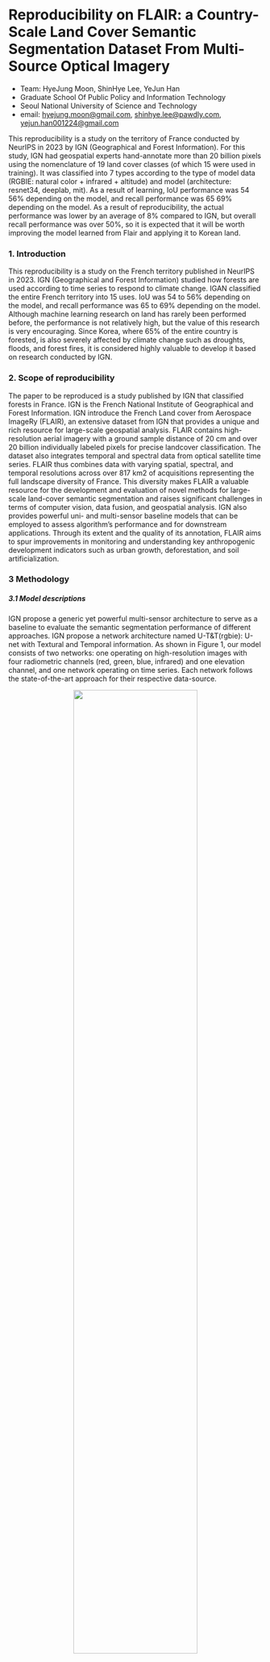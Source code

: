 <div align="left">


# Reproducibility on FLAIR: a Country-Scale Land Cover Semantic Segmentation Dataset From Multi-Source Optical Imagery

- Team: HyeJung Moon, ShinHye Lee, YeJun Han
- Graduate School Of Public Policy and Information Technology
- Seoul National University of Science and Technology
- email: hyejung.moon@gmail.com, shinhye.lee@pawdly.com, yejun.han001224@gmail.com

This reproducibility is a study on the territory of France conducted by NeurIPS in 2023 by IGN (Geographical and Forest Information). For this study, IGN had geospatial experts hand-annotate more than 20 billion pixels using the nomenclature of 19 land cover classes (of which 15 were used in training). It was classified into 7 types according to the type of model data (RGBIE: natural color + infrared + altitude) and model (architecture: resnet34, deeplab, mit). As a result of learning, IoU performance was 54 56% depending on the model, and recall performance was 65 69% depending on the model. As a result of reproducibility, the actual performance was lower by an average of 8% compared to IGN, but overall recall performance was over 50%, so it is expected that it will be worth improving the model learned from Flair and applying it to Korean land.

### 1. Introduction
This reproducibility is a study on the French territory published in NeurIPS in 2023. IGN (Geographical and Forest Information) studied how forests are used according to time series to respond to climate change. IGAN classified the entire French territory into 15 uses. IoU was 54 to 56% depending on the model, and recall performance was 65 to 69% depending on the model. Although machine learning research on land has rarely been performed before, the performance is not relatively high, but the value of this research is very encouraging. Since Korea, where 65% of the entire country is forested, is also severely affected by climate change such as droughts, floods, and forest fires, it is considered highly valuable to develop it based on research conducted by IGN.
<br>

### 2. Scope of reproducibility
The paper to be reproduced is a study published by IGN that classified forests in France. IGN is the French National Institute of Geographical and Forest Information. IGN introduce the French Land cover from Aerospace ImageRy (FLAIR), an extensive dataset from IGN that provides a unique and rich resource for large-scale geospatial analysis. FLAIR contains high-resolution aerial imagery with a ground sample distance of 20 cm and over 20 billion individually labeled pixels for precise landcover classification. The dataset also integrates temporal and spectral data from optical satellite time series. FLAIR thus combines data with varying spatial, spectral, and temporal resolutions across over 817 km2 of acquisitions representing the full landscape diversity of France. This diversity makes FLAIR a valuable resource for the development and evaluation of novel methods for large-scale land-cover semantic segmentation and raises significant challenges in terms of computer vision, data fusion, and geospatial analysis. IGN also provides powerful uni- and multi-sensor baseline models that can be employed to assess algorithm’s performance and for downstream applications. Through its extent and the quality of its annotation, FLAIR aims to spur improvements in monitoring and understanding key anthropogenic development indicators such as urban growth, deforestation, and soil artificialization.

### 3 Methodology
##### 3.1 Model descriptions
IGN propose a generic yet powerful multi-sensor architecture to serve as a baseline to evaluate the semantic segmentation
performance of different approaches. IGN propose a network architecture named U-T&T(rgbie): U-net with Textural
and Temporal information. As shown in Figure 1, our model consists of two networks: one operating on high-resolution
images with four radiometric channels (red, green, blue, infrared) and one elevation channel, and one network operating
on time series. Each network follows the state-of-the-art approach for their respective data-source.
<p align="center">
  <img width="70%" src="images/model.png">
  <br>
  <em>Figure 1. The U-T&T model architecture</em>
</p>

The baseline was implemented with PyTorch Lightning. The code for U-Net branch is taken from the segmentation43 models-PyTorch library, and the U-TAE network is from its official repository. We use the default U-TAE parameters, except for larger widths for the encoder and decoder The network is optimized with stochastic gradient descent, a batch size of 10, and a learning rate of 0.001. IGN set the maximum number of epochs to 200 and used early stopping with 30 epochs. IGN trained the models and released a synthesis of four additional models on Flair’s official site, in addition to the three benchmarked in the paper (U-Net, FPN, and DeepLabV3). Our team will train all seven models recently released by Flair through May 20, 2024, and compare their performance to the original benchmarking. We used phyCham as our implementation environment, and we used two GPUs (NVIDIA GeForce GTX 1660 super) to speed up the execution.
<be>

##### 3.2 Datasets
Our reproducibility introduces the French Land cover from Aerospace ImageRy (FLAIR), an extensive dataset from the French National Institute of Geographical and Forest Information (IGN) that provides a unique and rich resource for large-scale geospatial analysis. The FLAIR dataset consists of 77 762 patches represented in Figure 3. Each patch
includes a high-resolution aerial image of 0.2 m, a yearly satellite image time series with a spatial resolution of 10 m, and pixel-precise elevation and land cover annotations at 0.2 m resolution. As shown in Figure 5, the acquisitions are taken from 916 unique areas distributed across 50 French spatial domains (départements), covering approximately 817 km2. Aerial images were captured under favorable weather conditions between April and November from 2018 to 2021. Each satellite time series corresponds to the entire year of acquisition of the matching aerial image. in Figure 2. 
<p align="center">
  <img width="70%" src="images/flair-1_spatiotemporal.png">
  <br>
  <em>Figure 2. Satellite image of France (left), training and validation data (middle), and timeframe (right)</em>
</p>

Each pixel has been manually annotated by photo-interpretation of the 20 cm resolution aerial imagery, carried out by a team supervised by geography experts from the IGN. During the annotation process, we initially identified 18 classes. We group certain classes due to the rarity of certain classes, such as swimming pool, greenhouse, or snow, or potential ambiguity, as seen with ligneous and mixed vegetation. The resulting 12-class nomenclature leads to more statistically robust evaluation metrics. It consists of 512 x 512 patches with basic 15 as full semantic classes.
<p align="center">
  <img width="70%" src="images/class.png">
  <br>
  <em>Table 1. Prediction results by land-cover class</em>
</p>

Each patch has 5 channels including RVB-Infrared-Elevation. The dataset also integrates temporal and spectral data from optical satellite time series. FLAIR thus combines data with varying spatial, spectral, and temporal resolutions across over 817 km2 of acquisitions representing the full landscape diversity of France in Figure 2. The dataset is comprised of 77,762 patches. Each patch contains (i) a 512 × 512 aerial image at 0.2m resolution with red, green, blue (RGB) and near-infrared (NIR) values, (ii) a pixel-precise digital surface model providing an elevation for each pixel, (iii) semantic labels for each pixel, and (iv) an optical time series of spatial dimension 40 × 40 and 10m per pixel,
centered on the aerial image.
<p align="center">
  <img width="70%" src="images/patch.png">
  <br>
  <em>Figure 3. Patches from FLAIR</em>
</p>


##### 3.3 Procedure and Hyperparameters
The sequences of reproducibility are as follows 
1. Download and place the program source and data source from the Flair official site according to our configuration
2. create a Flair project at pyCharm and install the Flair-recommended version of the package by customizing the environment.
3. install and configure CUDA for GPU use
4. configure a pipeline to use training, inference, and metric calculation using flair-1-config.yaml
5. flair-1-config-detect.yaml configuration settings for inferring pre-trained models at scale.
6. flair-1-config.yaml, flair-1-config-detect.yaml: change hyperparameters* and other setting** for 5 different models, set output directory and filename, and run benchmarking.
* hyperparameters: channels, norm_means, norm_stds, batch size, number of epochs
** setting: model architecture, encoder name, kinds of model, channels, bands, batch size, model name, encoder, norm means, norm stds

※ The distributed pre-trained models differ in their
− dataset for training : FLAIR dataset or the increased version of this dataset FLAIR-INC (x 3.5 patches). Only the
FLAIR dataset is open at the moment.
− input modalities : RGB (natural colours), RGBI (natural colours + infrared), RGBIE (natural colours + infrared +
elevation)
− model architecture : resnet34_unet (U-Net with a Resnet-34 encoder), deeplab, fpn, mit
− target class nomenclature : 15cl (15 land cover classes)

Among the models that classify French forests, the representative model is "rgbie_15cl_resnet34-unet". The "rgbie_15cl_resnet34-unet" model is a specialized classification model for French aerial images from the BD ORTHO® product, designed with specific spatial and radiometric specifications. It is optimized for input images normalized to  8-bit encoding per channel, with elevation information encoded in 8-bit format where each unit represents a 0.2-meter  elevation change. The model was trained using 218,400 patches of 512x512 pixels from the FLAIR-INC dataset, incorporating 75 radiometric domains to ensure robustness against domain shifts due to acquisition time, spatial domains, and radiometric processing. However, it is tailored to BD ORTHO images, and performance may drop when applied to other high-resolution images without transfer learning. Land cover classes include 19 categories, but 4 classes (Mixed, Ligneous, Other, Clear cut) were deactivated during training, so they should not appear in the final output. The model is sensitive to spatial resolution changes and is optimized for 0.2 meters resolution, with no augmentation for scale changes.
 
##### 3.4 Computational requirements
 The specifications of the computer that performed the reproduction are as follows. 
 - CPU: 13th Gen Intel(R) Core(TM) i9-13900 2.00 GHz
 - GPU: NVIDIA GeForce GTX 1660 super
 - Memory: 64GB
 - HDD: SSD - IDE: pyCharm
 - Python library: PyTorch (segmentation models)

<br>

### 4. Results
##### 4.1 Results of original paper vs reproducibility
The evaluation was performed on a TEST set that are independant from the TRAIN and VALIDATION patches. There are four performance evaluation criteria for each model: IoU, Fscore, Precision, and Recall. The results of comparing the research results of IGN and reproducibility for each of the five models are shown in Table 2.
<p align="center">
  <img width="70%" src="images/result.png">
  <br>
  <em>Table 2. IGN study results (left) vs. Reproducibility study results (right)(unit: %)</em>
</p>


Overall, the performance of the models performed by IGN was similar, with an average IoU of 55.07%, an av119 erage Fscore of 67.85%, an average Precision of 69.03%, and an average Recall of 67.92%. In terms of model performance, rgbi_15cl_resnet34-unet had the highest recall at 69.41%, followed by rgb_15cl_resnet34-deeplabv3, rgbie_15cl_resnet34-unet, and rgb_15cl_resnet34-unet, and rgb_15cl_mitb5-unet had the lowest recall at 65.94%. On the other hand, the performance of the models performed by Reproducibility was on average 10% lower than
IGN. The performance of each model was confirmed by recall in the following order: rgbi_15cl_resnet34-unet, rgb_15cl_mitb5-unet, rgbie_15cl_resnet34-unet, rgb_15cl_resnet34unet, rgb_15cl_resnet34-deeplabv3.

##### 4.2 Performance comparison based on best model (IGN and reproducibility)
Table 3 shows the results of running the best performing rgbi_15cl_resnet34-unet model, separated by class, to compare IGN and reproducibility.
<p align="center">
  <img width="70%" src="images/class2.png">
  <br>
  <em>Table 3. IGN and Reproducibility’s rgbi_15cl_resnet34-unet land classification predictions</em>
</p>

The land was classified into 15 categories: building, pervious surface, impervious surface, bare soil, water, coniferous, deciduous, brushwood, vineyard, herbaceous vegetation, agricultural land, plowed land, swimming pool, snow, and greenhouse. The best prediction performance was for water, where both IGN and Reproducibiliy performed very well
with average recall of 93.61% and 92.34%, respectively. The biggest performance difference is vineyard, where IGN’s recall is 89.99%, while Reproducibiliy’s recall is 46.26%.

##### 4.3 Comparison between RGBIE and UNET, labeling the actual satellite
Figure 4 shows a comparison between RGBIE and UNET, labeling the actual satellite images and the results predicted by the learning model.
<p align="center">
  <img width="70%" src="images/labels.png">
  <br>
  <em>Table 3. IGN and Reproducibility’s rgbi_15cl_resnet34-unet land classification predictions</em>
</p>
Table 4. Qualitative illustration


##### 4.4 Results beyond original paper
Reproducibility means that 5 models, including 3 models released by NeurIPS as well as 2 models released by Flair, were reproduced. In particular, these five models are being continuously improved until May 30, 2024, so they have high potential for practical use as well as learning.


## Lib usage 

<br><br>


### Configuration for flair :page_facing_up:

The pipeline is configured using a YAML file (`flair-1-config.yaml`). The configuration file includes sections for data paths, tasks, model configuration, hyperparameters and computational resources.

`out_folder`: The path to the output folder where the results will be saved.<br>
`out_model_name`: The name of the output model.<br>
`train_csv`: Path to the CSV file containing paths to image-mask pairs for training.<br>
`val_csv`: Path to the CSV file containing paths to image-mask pairs for validation.<br>
`test_csv`: Path to the CSV file containing paths to image-mask pairs for testing.<br>
`ckpt_model_path`: The path to the checkpoint file of the model for prediction if train is disabled.<br>

`train`: If set to True, the model will be trained.<br>
`train_load_ckpt`: Initialize model with given weights.<br><br>
`predict`: If set to True, predictions will be made using the model.<br>
`metrics`: If set to True, metrics will be calculated.<br>
`delete_preds`: Remove prediction files after metrics calculation.<br><br>

`model_architecture`: The architecture of the model to be used (e.g., ‘unet’).<br>
`encoder_name`: The name of the encoder to be used in the model (e.g., ‘resnet34’).<br>
`use_augmentation`: If set to True, data augmentation will be applied during training.<br>

`use_metadata`: If set to True, metadata will be used. If other than the FLAIR dataset, see structure to be provided.<br>
`path_metadata_aerial`: The path to the aerial metadata JSON file.<br><br>

`channels`: The channels opened in your input images. Images are opened with rasterio which starts at 1 for the first channel.<br>
`seed`: The seed for random number generation to ensure reproducibility.<br><br>

`batch_size`: The batch size for training.<br>
`learning_rate`: The learning rate for training.<br>
`num_epochs`: The number of epochs for training.<br><br>

`use_weights`: If set to True, class weights will be used during training.<br>
`classes`: Dict of semantic classes with value in images as key and list [weight, classname] as value. See config file for an example.<br>

`norm_type`: Normalization to be applied: scaling (linear interpolation in the range [0,1]), custom (center-reduced with provided means and standard deviantions), without.<br>
`norm_means`: If custom, means for each input band.<br>
`norm_stds`: If custom standard deviation for each input band.<br><br>

`georeferencing_output`: If set to True, the output will be georeferenced.<br><br>

`accelerator`: The type of accelerator to use (‘gpu’ or ‘cpu’).<br>
`num_nodes`: The number of nodes to use for training.<br>
`gpus_per_node`: The number of GPUs to use per node for training.<br>
`strategy`: The strategy to use for distributed training (‘auto’,‘ddp’,...).<br>
`num_workers`: The number of workers to use for data loading.<br><br>

`cp_csv_and_conf_to_output`: Makes a copy of paths csv and config file to the output directory.<br>
`enable_progress_bar`: If set to True, a progress bar will be displayed during training and inference.<br>
`progress_rate`: The rate at which progress will be displayed.<br>

<br><br>

### Configuration for zone_detect :page_facing_up:

The pipeline is configured using a YAML file (`flair-1-config-detect.yaml`).

`output_path`: path to output result.<br>
`output_name`: name of resulting raster.<br><br>

`input_img_path` : path to georeferenced raster.<br>
`bands` : bands to be used in your raster file.<br><br>

`img_pixels_detection` : size in pixels of infered patches, default is 512.<br>
`margin` : margin between patchs for overlapping detection. 128 by exemple means that every 128*resolution step, a patch center will be computed.<br>
`output_type` : type of output, can be "class_prob" for integer between 0 and 255 representing the output of the model or "argmax" which will output only one band with the index of the class.<br>
`n_classes` : number of classes.<br><br>

`model_weights` : path to your model weights or checkpoint.<br>
`batch_size` : size of batch in dataloader, default is 2.<br> 
`use_gpu` : boolean, rather use gpu or cpu for inference, default is true.<br>
`model_name` : name of the model in pytorch segmentation models, default is 'unet'.<br>
`encoder_name` :  Name of the encoder from pytorch segmentation model, default is 'resnet34'.<br>
`num_worker` : number of worker used by dataloader, value should not be set at a higher value than 2 for linux because paved detection can have concurrency issues compared with traditional detection and set to 0 for mac and windows (gdal implementation's problem).<br><br>

`write_dataframe` : wether to write the dataframe of raster slicing to a file.<br><br>

`norm_type`: Normalization to be applied: scaling (linear interpolation in the range [0,1]) or custom (center-reduced with provided means and standard deviantions).<br>
`norm_means`: If custom, means for each input band.<br>
`norm_stds`: If custom standard deviation for each input band.<br><br>

<br><br>

## Leaderboard

| Model | mIoU 
------------ | ------------- 
| baseline U-Net (ResNet34) | 0.5443±0.0014
| baseline U-Net (ResNet34) + _metadata + augmentation_ | 0.5570±0.0027

If you want to submit a new entry, you can open a new issue.
<b> Results of the challenge will be reported soon! </b>

The baseline U-Net with ResNet34 backbone obtains the following confusion matrix: 


<p>
  <img width="50%" src="images/flair-1_heatmap.png">
  <br>
  <em>Baseline confusion matrix of the test dataset normalized by rows.</em>
</p>


## Reference
Please include a citation to the following article if you use the FLAIR #1 dataset:

```bibtex
@article{garioud2022flair1,
  doi = {10.13140/RG.2.2.30183.73128/1},
  url = {https://arxiv.org/pdf/2211.12979.pdf},
  author = {Garioud, Anatol and Peillet, Stéphane and Bookjans, Eva and Giordano, Sébastien and Wattrelos, Boris},
  title = {FLAIR #1: semantic segmentation and domain adaptation dataset},
  publisher = {arXiv},
  year = {2022}
}
```

## Acknowledgment
This work was performed using HPC/AI resources from
GENCI-IDRIS (Grant 2022-A0131013803).

## Dataset license

The "OPEN LICENCE 2.0/LICENCE OUVERTE" is a license created by the French government specifically for the purpose of facilitating the dissemination of open data by public administration. 
If you are looking for an English version of this license, you can find it on the official GitHub page at the [official github page](https://github.com/etalab/licence-ouverte).

As stated by the license :

### Applicable legislation

This licence is governed by French law.

### Compatibility of this licence

This licence has been designed to be compatible with any free licence that at least requires an acknowledgement of authorship, and specifically with the previous version of this licence as well as with the following licences: United Kingdom’s “Open Government Licence” (OGL), Creative Commons’ “Creative Commons Attribution” (CC-BY) and Open Knowledge Foundation’s “Open Data Commons Attribution” (ODC-BY).
